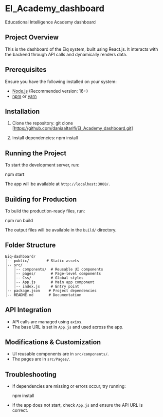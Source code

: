 # EI_Academy_dashboard
Educational Intelligence Academy dashboard

## Project Overview
This is the dashboard of the Eiq system, built using React.js. It interacts with the backend through API calls and dynamically renders data.

## Prerequisites
Ensure you have the following installed on your system:
- [Node.js](https://nodejs.org/) (Recommended version: 16+)
- [npm](https://www.npmjs.com/) or [yarn](https://yarnpkg.com/)

## Installation
1. Clone the repository:
   git clone [https://github.com/daniaaltarifi/EI_Academy_dashboard.git]
   
2. Install dependencies:
   npm install
   

## Running the Project
To start the development server, run:

npm start

The app will be available at `http://localhost:3000/`.

## Building for Production
To build the production-ready files, run:

npm run build

The output files will be available in the `build/` directory.

## Folder Structure
```
Eiq-dashboard/
│-- public/        # Static assets
│-- src/
│   │-- components/  # Reusable UI components
│   │-- pages/       # Page-level components
│   │-- Css/         # Global styles
│   │-- App.js       # Main app component
│   │-- index.js     # Entry point
│-- package.json    # Project dependencies
│-- README.md       # Documentation
```

## API Integration
- API calls are managed using `axios`.
- The base URL is set in `App.js` and used across the app.

## Modifications & Customization
- UI reusable components are in `src/components/`.
- The pages are in `src/Pages/`.

## Troubleshooting
- If dependencies are missing or errors occur, try running:

  npm install

- If the app does not start, check `App.js` and ensure the API URL is correct.

